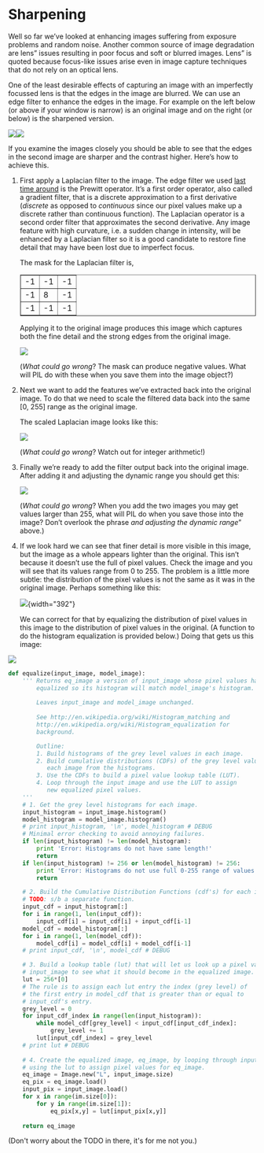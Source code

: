 # Sharpening

Well so far we’ve looked at enhancing images suffering from exposure
problems and random noise. Another common source of image degradation
are lens” issues resulting in poor focus and soft or blurred images.
Lens” is quoted because focus-like issues arise even in image capture
techniques that do not rely on an optical lens.

One of the least desirable effects of capturing an image with an
imperfectly focussed lens is that the edges in the image are blurred. We
can use an edge filter to enhance the edges in the image. For example on
the left below (or above if your window is narrow) is an original image
and on the right (or below) is the sharpened version.

![](04_Moon.jpg)![](04_Moon_Sharpened_EQ.png)

If you examine the images closely you should be able to see that the
edges in the second image are sharper and the contrast higher. Here’s
how to achieve this.

1.  First apply a Laplacian filter to the image. The edge filter we used
    [last time around](../10.2_IP_1/06_Edge_detection.md) is the
    Prewitt operator. It’s a first order operator, also called a
    gradient filter, that is a discrete approximation to a first
    derivative (_discrete_ as opposed to _continuous_ since our pixel
    values make up a discrete rather than continuous function). The
    Laplacian operator is a second order filter that approximates the
    second derivative. Any image feature with high curvature, i.e. a
    sudden change in intensity, will be enhanced by a Laplacian filter
    so it is a good candidate to restore fine detail that may have been
    lost due to imperfect focus.

    The mask for the Laplacian filter is,

    <table border=1><tr><td>-1</td>
    <td>-1</td>
    <td>-1</td></tr>
    <tr><td>-1</td>
    <td>8</td>
    <td>-1</td></tr>
    <tr><td>-1</td>
    <td>-1</td>
    <td>-1</td></tr></table
    >

    Applying it to the original image produces this image which captures
    both the fine detail and the strong edges from the original image.

    ![](04_Moon_Laplacian.png)

    (_What could go wrong_? The mask can produce negative values. What
    will PIL do with these when you save them into the image object?)

2.  Next we want to add the features we’ve extracted back into the
    original image. To do that we need to scale the filtered data back
    into the same [0, 255] range as the original image.

    The scaled Laplacian image looks like this:

    ![](04_Moon_Laplacian_Scaled.png)

    (_What could go wrong_? Watch out for integer arithmetic!)

3.  Finally we’re ready to add the filter output back into the original
    image. After adding it and adjusting the dynamic range you should
    get this:

    ![](04_Moon_Sharpened.png)

    (_What could go wrong_? When you add the two images you may get
    values larger than 255, what will PIL do when you save those into
    the image? Don’t overlook the phrase _and adjusting the dynamic
    range_” above.)

4.  If we look hard we can see that finer detail is more visible in this
    image, but the image as a whole appears lighter than the original.
    This isn’t because it doesn’t use the full of pixel values. Check
    the image and you will see that its values range from 0 to 255. The
    problem is a little more subtle: the distribution of the pixel
    values is not the same as it was in the original image. Perhaps
    something like this:

    ![](04_Histogrammspreizung.png){width="392"}

    We can correct for that by equalizing the distribution of pixel
    values in this image to the distribution of pixel values in the
    original. (A function to do the histogram equalization is provided
    below.) Doing that gets us this image:

![](04_Moon_Sharpened_EQ.png)

```python
def equalize(input_image, model_image):
    ''' Returns eq_image a version of input_image whose pixel values have been
        equalized so its histogram will match model_image's histogram.
        
        Leaves input_image and model_image unchanged.
        
        See http://en.wikipedia.org/wiki/Histogram_matching and 
        http://en.wikipedia.org/wiki/Histogram_equalization for 
        background.

        Outline:
        1. Build histograms of the grey level values in each image.
        2. Build cumulative distributions (CDFs) of the grey level values in
           each image from the histograms.
        3. Use the CDFs to build a pixel value lookup table (LUT).
        4. Loop through the input image and use the LUT to assign
           new equalized pixel values.
    '''
    # 1. Get the grey level histograms for each image.
    input_histogram = input_image.histogram()
    model_histogram = model_image.histogram()
    # print input_histogram, '\n', model_histogram # DEBUG
    # Minimal error checking to avoid annoying failures.
    if len(input_histogram) != len(model_histogram):
        print 'Error: Histograms do not have same length!'
        return
    if len(input_histogram) != 256 or len(model_histogram) != 256:
        print 'Error: Histograms do not use full 0-255 range of values!'
        return

    # 2. Build the Cumulative Distribution Functions (cdf's) for each image
    # TODO: s/b a separate function.
    input_cdf = input_histogram[:]
    for i in range(1, len(input_cdf)):
        input_cdf[i] = input_cdf[i] + input_cdf[i-1]
    model_cdf = model_histogram[:]
    for i in range(1, len(model_cdf)):
        model_cdf[i] = model_cdf[i] + model_cdf[i-1]
    # print input_cdf, '\n', model_cdf # DEBUG

    # 3. Build a lookup table (lut) that will let us look up a pixel value in
    # input_image to see what it should become in the equalized image.
    lut = 256*[0]  
    # The rule is to assign each lut entry the index (grey level) of
    # the first entry in model_cdf that is greater than or equal to
    # input_cdf's entry.
    grey_level = 0
    for input_cdf_index in range(len(input_histogram)):
        while model_cdf[grey_level] < input_cdf[input_cdf_index]:
            grey_level += 1
        lut[input_cdf_index] = grey_level
    # print lut # DEBUG
    
    # 4. Create the equalized image, eq_image, by looping through input_image
    # using the lut to assign pixel values for eq_image.
    eq_image = Image.new("L", input_image.size) 
    eq_pix = eq_image.load()
    input_pix = input_image.load()
    for x in range(im.size[0]):
        for y in range(im.size[1]):
            eq_pix[x,y] = lut[input_pix[x,y]]
            
    return eq_image
```

(Don't worry about the TODO in there, it's for me not you.)
